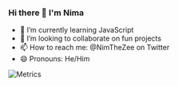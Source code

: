 ### Hi there 👋 I'm Nima

- 🌱 I’m currently learning JavaScript
- 👯 I’m looking to collaborate on fun projects
- 📫 How to reach me: @NimTheZee on Twitter
- 😄 Pronouns: He/Him


![Metrics](https://metrics.lecoq.io/n13a?template=classic&isocalendar=1&languages=1&stars=1&tweets=1&habits=1&isocalendar.duration=half-year&languages.limit=8&languages.threshold=0%25&languages.colors=github&languages.sections=most-used&languages.indepth=false&languages.analysis.timeout=15&languages.categories=markup%2C%20programming&languages.recent.categories=markup%2C%20programming&languages.recent.load=300&languages.recent.days=14&stars.limit=4&habits.from=200&habits.days=14&habits.facts=true&habits.charts=false&habits.charts.type=classic&habits.trim=false&tweets.attachments=true&tweets.limit=2&tweets.user=nimthezee&config.timezone=Europe%2FIstanbul)
